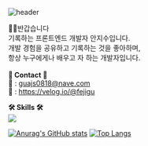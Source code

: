 ![header](https://capsule-render.vercel.app/api?type=waving&color=auto&height=300&section=header&text=welcome&fontSize=90)

🖐🏻반갑습니다<br>
기록하는 프론트엔드 개발자 안지수입니다.<br>
개발 경험을 공유하고 기록하는 것을 좋아하며,<br>
항상 누구에게나 배우고 자 하는 개발자입니다.<br>
<br>
**📍 Contact 📍**<br>
📩 : guajs0818@nave.com<br>
📗 : https://velog.io/@fejigu<br>

**🛠 Skills 🛠**<br>
<img src="https://img.shields.io/badge/#61DAFB?style=for-the-badge&logo=React&logoColor=blue"><br>


[![Anurag's GitHub stats](https://github-readme-stats.vercel.app/api?username=anjigu)](https://github.com/anuraghazra/github-readme-stats)
[![Top Langs](https://github-readme-stats.vercel.app/api/top-langs/?username=anjigu&layout=compact)](https://github.com/anuraghazra/github-readme-stats)
